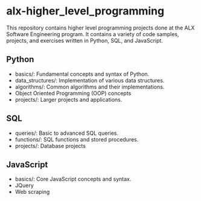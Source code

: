 # alx-higher_level_programming
This repository contains higher level programming projects done at the ALX Software Engineering program.
It contains a variety of code samples, projects, and exercises written in Python, SQL, and JavaScript.
## Python
- basics/: Fundamental concepts and syntax of Python.
- data_structures/: Implementation of various data structures.
- algorithms/: Common algorithms and their implementations.
- Object Oriented Programming (OOP) concepts
- projects/: Larger projects and applications.
## SQL
- queries/: Basic to advanced SQL queries.
- functions/: SQL functions and stored procedures.
- projects/: Database projects
## JavaScript
- basics/: Core JavaScript concepts and syntax.
- JQuery
- Web scraping
